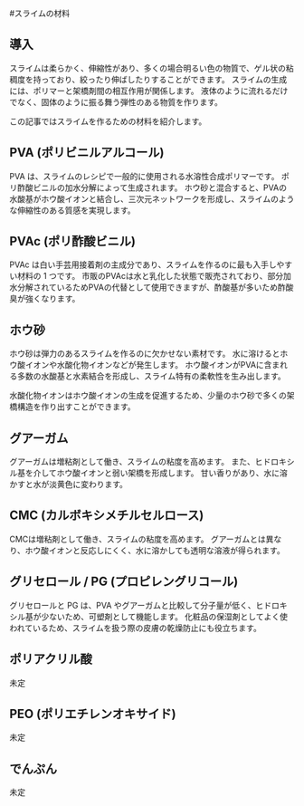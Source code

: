 #スライムの材料
## 導入
スライムは柔らかく、伸縮性があり、多くの場合明るい色の物質で、ゲル状の粘稠度を持っており、絞ったり伸ばしたりすることができます。
スライムの生成には、ポリマーと架橋剤間の相互作用が関係します。
液体のように流れるだけでなく、固体のように振る舞う弾性のある物質を作ります。

この記事ではスライムを作るための材料を紹介します。

## PVA (ポリビニルアルコール)
PVA は、スライムのレシピで一般的に使用される水溶性合成ポリマーです。
ポリ酢酸ビニルの加水分解によって生成されます。
ホウ砂と混合すると、PVAの水酸基がホウ酸イオンと結合し、三次元ネットワークを形成し、スライムのような伸縮性のある質感を実現します。

## PVAc (ポリ酢酸ビニル)
PVAc は白い手芸用接着剤の主成分であり、スライムを作るのに最も入手しやすい材料の 1 つです。
市販のPVAcは水と乳化した状態で販売されており、部分加水分解されているためPVAの代替として使用できますが、酢酸基が多いため酢酸臭が強くなります。

## ホウ砂
ホウ砂は弾力のあるスライムを作るのに欠かせない素材です。
水に溶けるとホウ酸イオンや水酸化物イオンなどが発生します。
ホウ酸イオンがPVAに含まれる多数の水酸基と水素結合を形成し、スライム特有の柔軟性を生み出します。

水酸化物イオンはホウ酸イオンの生成を促進するため、少量のホウ砂で多くの架橋構造を作り出すことができます。

## グアーガム
グアーガムは増粘剤として働き、スライムの粘度を高めます。
また、ヒドロキシル基を介してホウ酸イオンと弱い架橋を形成します。
甘い香りがあり、水に溶かすと水が淡黄色に変わります。

## CMC (カルボキシメチルセルロース)
CMCは増粘剤として働き、スライムの粘度を高めます。
グアーガムとは異なり、ホウ酸イオンと反応しにくく、水に溶かしても透明な溶液が得られます。

## グリセロール / PG (プロピレングリコール)
グリセロールと PG は、PVA やグアーガムと比較して分子量が低く、ヒドロキシル基が少ないため、可塑剤として機能します。
化粧品の保湿剤としてよく使われているため、スライムを扱う際の皮膚の乾燥防止にも役立ちます。

## ポリアクリル酸
未定

## PEO (ポリエチレンオキサイド)
未定

## でんぷん
未定